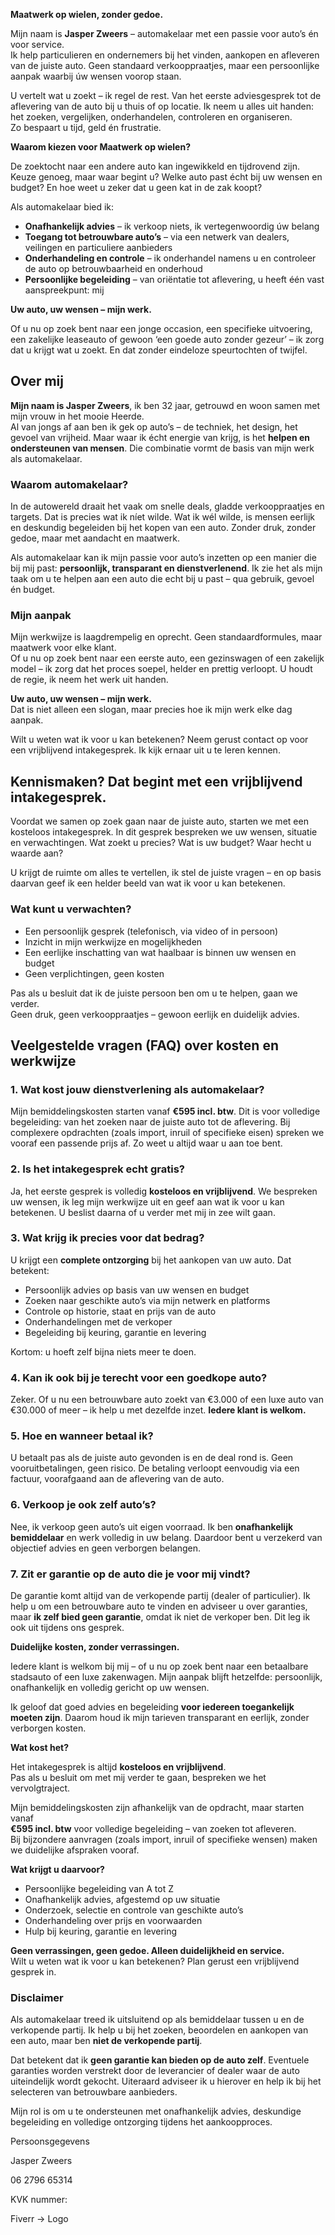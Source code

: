 **Maatwerk op wielen, zonder gedoe.**

Mijn naam is **Jasper Zweers** – automakelaar met een passie voor auto’s én voor service.  
Ik help particulieren en ondernemers bij het vinden, aankopen en afleveren van de juiste auto. Geen standaard verkooppraatjes, maar een persoonlijke aanpak waarbij úw wensen voorop staan.

U vertelt wat u zoekt – ik regel de rest. Van het eerste adviesgesprek tot de aflevering van de auto bij u thuis of op locatie. Ik neem u alles uit handen: het zoeken, vergelijken, onderhandelen, controleren en organiseren.  
Zo bespaart u tijd, geld én frustratie.

**Waarom kiezen voor Maatwerk op wielen?**

De zoektocht naar een andere auto kan ingewikkeld en tijdrovend zijn. Keuze genoeg, maar waar begint u? Welke auto past écht bij uw wensen en budget? En hoe weet u zeker dat u geen kat in de zak koopt?

Als automakelaar bied ik:

- **Onafhankelijk advies** – ik verkoop niets, ik vertegenwoordig úw belang
- **Toegang tot betrouwbare auto’s** – via een netwerk van dealers, veilingen en particuliere aanbieders
- **Onderhandeling en controle** – ik onderhandel namens u en controleer de auto op betrouwbaarheid en onderhoud
- **Persoonlijke begeleiding** – van oriëntatie tot aflevering, u heeft één vast aanspreekpunt: mij

**Uw auto, uw wensen – mijn werk.**

Of u nu op zoek bent naar een jonge occasion, een specifieke uitvoering, een zakelijke leaseauto of gewoon ‘een goede auto zonder gezeur’ – ik zorg dat u krijgt wat u zoekt. En dat zonder eindeloze speurtochten of twijfel.

## ****Over mij****

**Mijn naam is Jasper Zweers**, ik ben 32 jaar, getrouwd en woon samen met mijn vrouw in het mooie Heerde.  
Al van jongs af aan ben ik gek op auto’s – de techniek, het design, het gevoel van vrijheid. Maar waar ik écht energie van krijg, is het **helpen en ondersteunen van mensen**. Die combinatie vormt de basis van mijn werk als automakelaar.

### ****Waarom automakelaar?****

In de autowereld draait het vaak om snelle deals, gladde verkooppraatjes en targets. Dat is precies wat ik níet wilde. Wat ik wél wilde, is mensen eerlijk en deskundig begeleiden bij het kopen van een auto. Zonder druk, zonder gedoe, maar met aandacht en maatwerk.

Als automakelaar kan ik mijn passie voor auto’s inzetten op een manier die bij mij past: **persoonlijk, transparant en dienstverlenend**. Ik zie het als mijn taak om u te helpen aan een auto die echt bij u past – qua gebruik, gevoel én budget.

### ****Mijn aanpak****

Mijn werkwijze is laagdrempelig en oprecht. Geen standaardformules, maar maatwerk voor elke klant.  
Of u nu op zoek bent naar een eerste auto, een gezinswagen of een zakelijk model – ik zorg dat het proces soepel, helder en prettig verloopt. U houdt de regie, ik neem het werk uit handen.

**Uw auto, uw wensen – mijn werk.**  
Dat is niet alleen een slogan, maar precies hoe ik mijn werk elke dag aanpak.

Wilt u weten wat ik voor u kan betekenen? Neem gerust contact op voor een vrijblijvend intakegesprek. Ik kijk ernaar uit u te leren kennen.

## ****Kennismaken? Dat begint met een vrijblijvend intakegesprek.****

Voordat we samen op zoek gaan naar de juiste auto, starten we met een kosteloos intakegesprek. In dit gesprek bespreken we uw wensen, situatie en verwachtingen. Wat zoekt u precies? Wat is uw budget? Waar hecht u waarde aan?

U krijgt de ruimte om alles te vertellen, ik stel de juiste vragen – en op basis daarvan geef ik een helder beeld van wat ik voor u kan betekenen.

### ****Wat kunt u verwachten?****

- Een persoonlijk gesprek (telefonisch, via video of in persoon)
- Inzicht in mijn werkwijze en mogelijkheden
- Een eerlijke inschatting van wat haalbaar is binnen uw wensen en budget
- Geen verplichtingen, geen kosten

Pas als u besluit dat ik de juiste persoon ben om u te helpen, gaan we verder.  
Geen druk, geen verkooppraatjes – gewoon eerlijk en duidelijk advies.

## ****Veelgestelde vragen (FAQ) over kosten en werkwijze****

### ****1\. Wat kost jouw dienstverlening als automakelaar?****

Mijn bemiddelingskosten starten vanaf **€595 incl. btw**. Dit is voor volledige begeleiding: van het zoeken naar de juiste auto tot de aflevering. Bij complexere opdrachten (zoals import, inruil of specifieke eisen) spreken we vooraf een passende prijs af. Zo weet u altijd waar u aan toe bent.

### ****2\. Is het intakegesprek echt gratis?****

Ja, het eerste gesprek is volledig **kosteloos en vrijblijvend**. We bespreken uw wensen, ik leg mijn werkwijze uit en geef aan wat ik voor u kan betekenen. U beslist daarna of u verder met mij in zee wilt gaan.

### ****3\. Wat krijg ik precies voor dat bedrag?****

U krijgt een **complete ontzorging** bij het aankopen van uw auto. Dat betekent:

- Persoonlijk advies op basis van uw wensen en budget
- Zoeken naar geschikte auto’s via mijn netwerk en platforms
- Controle op historie, staat en prijs van de auto
- Onderhandelingen met de verkoper
- Begeleiding bij keuring, garantie en levering

Kortom: u hoeft zelf bijna niets meer te doen.

### ****4\. Kan ik ook bij je terecht voor een goedkope auto?****

Zeker. Of u nu een betrouwbare auto zoekt van €3.000 of een luxe auto van €30.000 of meer – ik help u met dezelfde inzet. **Iedere klant is welkom.**

### ****5\. Hoe en wanneer betaal ik?****

U betaalt pas als de juiste auto gevonden is en de deal rond is. Geen vooruitbetalingen, geen risico. De betaling verloopt eenvoudig via een factuur, voorafgaand aan de aflevering van de auto.

### ****6\. Verkoop je ook zelf auto’s?****

Nee, ik verkoop geen auto’s uit eigen voorraad. Ik ben **onafhankelijk bemiddelaar** en werk volledig in uw belang. Daardoor bent u verzekerd van objectief advies en geen verborgen belangen.

### ****7\. Zit er garantie op de auto die je voor mij vindt?****

De garantie komt altijd van de verkopende partij (dealer of particulier). Ik help u om een betrouwbare auto te vinden en adviseer u over garanties, maar **ik zelf bied geen garantie**, omdat ik niet de verkoper ben. Dit leg ik ook uit tijdens ons gesprek.

**Duidelijke kosten, zonder verrassingen.**

Iedere klant is welkom bij mij – of u nu op zoek bent naar een betaalbare stadsauto of een luxe zakenwagen. Mijn aanpak blijft hetzelfde: persoonlijk, onafhankelijk en volledig gericht op uw wensen.

Ik geloof dat goed advies en begeleiding **voor iedereen toegankelijk moeten zijn**. Daarom houd ik mijn tarieven transparant en eerlijk, zonder verborgen kosten.

**Wat kost het?**

Het intakegesprek is altijd **kosteloos en vrijblijvend**.  
Pas als u besluit om met mij verder te gaan, bespreken we het vervolgtraject.

Mijn bemiddelingskosten zijn afhankelijk van de opdracht, maar starten vanaf  
**€595 incl. btw** voor volledige begeleiding – van zoeken tot afleveren.  
Bij bijzondere aanvragen (zoals import, inruil of specifieke wensen) maken we duidelijke afspraken vooraf.

**Wat krijgt u daarvoor?**

- Persoonlijke begeleiding van A tot Z
- Onafhankelijk advies, afgestemd op uw situatie
- Onderzoek, selectie en controle van geschikte auto’s
- Onderhandeling over prijs en voorwaarden
- Hulp bij keuring, garantie en levering

**Geen verrassingen, geen gedoe. Alleen duidelijkheid en service.**  
Wilt u weten wat ik voor u kan betekenen? Plan gerust een vrijblijvend gesprek in.

### ****Disclaimer****

Als automakelaar treed ik uitsluitend op als bemiddelaar tussen u en de verkopende partij. Ik help u bij het zoeken, beoordelen en aankopen van een auto, maar ben **niet de verkopende partij**.

Dat betekent dat ik **geen garantie kan bieden op de auto zelf**. Eventuele garanties worden verstrekt door de leverancier of dealer waar de auto uiteindelijk wordt gekocht. Uiteraard adviseer ik u hierover en help ik bij het selecteren van betrouwbare aanbieders.

Mijn rol is om u te ondersteunen met onafhankelijk advies, deskundige begeleiding en volledige ontzorging tijdens het aankoopproces.

Persoonsgegevens

Jasper Zweers

06 2796 65314

KVK nummer:

Fiverr -> Logo